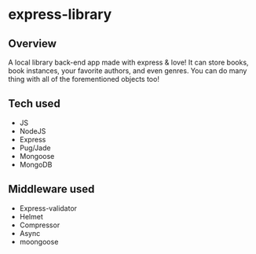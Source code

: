 # express-library
## Overview
A local library back-end app made with express & love! It can store books, book instances, your favorite authors, and even genres. You can do many thing with all of the forementioned objects too!

## Tech used
- JS
- NodeJS
- Express
- Pug/Jade
- Mongoose
- MongoDB

## Middleware used
- Express-validator
- Helmet
- Compressor
- Async
- moongoose
